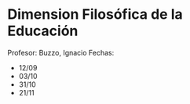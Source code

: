 # Dimension Filosófica de la Educación

Profesor:   Buzzo, Ignacio
Fechas:     
*   12/09 
*   03/10 
*   31/10 
*   21/11